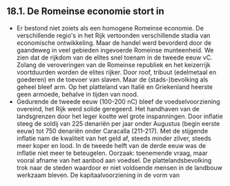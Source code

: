 ## 18.1. De Romeinse economie stort in
- Er bestond niet zoiets als een homogene Romeinse economie. De verschillende regio's in het Rijk vertoonden verschillende stadia van economische ontwikkeling. Maar de handel werd bevorderd door de gaandeweg in veel gebieden ingevoerde Romeinse munteenheid. We zien dat de rijkdom van de elites snel toenam in de tweede eeuw vC. Zolang de veroveringen van de Romeinse republiek en het keizerrijk voortduurden worden de elites rijker. Door roof, tribuut (edelmetaal en goederen) en de toevoer van slaven. Maar de (stads-)bevolking als geheel bleef arm. Op het platteland van Italië en Griekenland heerste geen armoede, behalve in tijden van nood.
- Gedurende de tweede eeuw (100-200 nC) bleef de voedselvoorziening overeind, het Rijk werd solide geregeerd. Het handhaven van de landsgrenzen door het leger kostte wel grote inspanningen. Door inflatie steeg de soldij van 225 denariën per jaar onder Augustus (begin eerste eeuw) tot 750 denariën onder Caracalla (211-217). Met de stijgende inflatie nam de kwaliteit van het geld af, steeds minder zilver, steeds meer koper en lood. In de tweede helft van de derde eeuw was de inflatie niet meer te beteugelen. Oorzaak: toenemende vraag, maar vooral afname van het aanbod aan voedsel. De plattelandsbevolking trok naar de steden waardoor er niet voldoende mensen in de landbouw werkzaam bleven. De kapitaalvoorziening in de vorm van